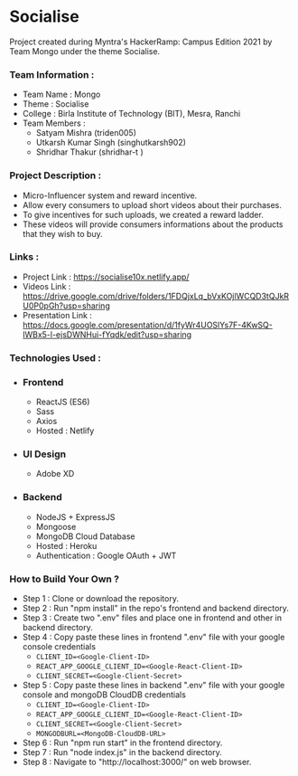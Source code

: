 # Socialise

Project created during Myntra's HackerRamp: Campus Edition 2021 by Team Mongo under the theme Socialise.

### Team Information :
- Team Name : Mongo
- Theme : Socialise
- College : Birla Institute of Technology (BIT), Mesra, Ranchi
- Team Members :
    -  Satyam Mishra (triden005)
    -  Utkarsh Kumar Singh (singhutkarsh902)
    -  Shridhar Thakur (shridhar-t
)

### Project Description :
- Micro-Influencer system and reward incentive.
- Allow every consumers to upload short videos about their purchases.
- To give incentives for such uploads, we created a reward ladder.
- These videos will provide consumers informations about the products that they wish to buy.

### Links : 
- Project Link : https://socialise10x.netlify.app/
- Videos Link : https://drive.google.com/drive/folders/1FDQjxLq_bVxKOjlWCQD3tQJkRU0P0pGh?usp=sharing
- Presentation Link : https://docs.google.com/presentation/d/1fyWr4UOSlYs7F-4KwSQ-lWBx5-l-ejsDWNHui-fYqdk/edit?usp=sharing

### Technologies Used :
- ### Frontend
    - ReactJS (ES6)
    - Sass
    - Axios
    - Hosted : Netlify
- ### UI Design
    - Adobe XD
- ### Backend
    - NodeJS + ExpressJS
    - Mongoose
    - MongoDB Cloud Database
    - Hosted : Heroku
    - Authentication : Google OAuth + JWT

### How to Build Your Own ?

- Step 1 : Clone or download the repository.
- Step 2 : Run "npm install" in the repo's frontend and backend directory.
- Step 3 : Create two ".env" files and place one in frontend and other in backend directory.
- Step 4 : Copy paste these lines in frontend ".env" file with your google console credentials
    - `CLIENT_ID=<Google-Client-ID>`
    - `REACT_APP_GOOGLE_CLIENT_ID=<Google-React-Client-ID>`
    - `CLIENT_SECRET=<Google-Client-Secret>`
- Step 5 : Copy paste these lines in backend ".env" file with your google console and mongoDB CloudDB credentials
    - `CLIENT_ID=<Google-Client-ID>`
    - `REACT_APP_GOOGLE_CLIENT_ID=<Google-React-Client-ID>`
    - `CLIENT_SECRET=<Google-Client-Secret>`
    - `MONGODBURL=<MongoDB-CloudDB-URL>`
- Step 6 : Run "npm run start" in the frontend directory.
- Step 7 : Run "node index.js" in the backend directory.
- Step 8 : Navigate to "http://localhost:3000/" on web browser.
